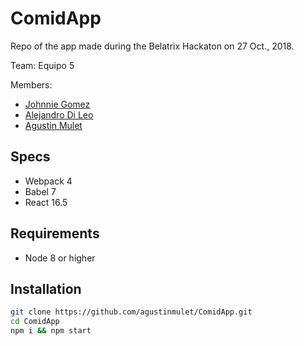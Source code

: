 # ComidApp

Repo of the app made during the Belatrix Hackaton on 27 Oct., 2018.

Team: Equipo 5

Members:

- [Johnnie Gomez](https://dribbble.com/cruzbarcelona)
- [Alejandro Di Leo](https://github.com/aledileo17)
- [Agustin Mulet](https://github.com/agustinmulet)

## Specs

- Webpack 4
- Babel 7
- React 16.5

## Requirements

- Node 8 or higher

## Installation

```sh
git clone https://github.com/agustinmulet/ComidApp.git
cd ComidApp
npm i && npm start
```
